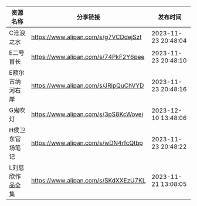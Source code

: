 | 资源名称     | 分享链接                                 | 发布时间                |
| -------- | ------------------------------------ | ------------------- |
| C沧浪之水    | https://www.alipan.com/s/g7VCDdejSzt | 2023-11-23 20:48:04 |
| E二号首长    | https://www.alipan.com/s/74PkF2Y6pee | 2023-11-23 20:48:10 |
| E额尔古纳河右岸 | https://www.alipan.com/s/JRipQuChVYD | 2023-11-23 20:48:16 |
| G鬼吹灯     | https://www.alipan.com/s/3pS8KcWovei | 2023-12-10 13:48:06 |
| H侯卫东官场笔记 | https://www.alipan.com/s/wDN4rfcQtbp | 2023-11-23 20:48:22 |
| L刘慈欣作品全集 | https://www.alipan.com/s/SKdXXEzU7KL | 2023-11-21 13:08:05 |
